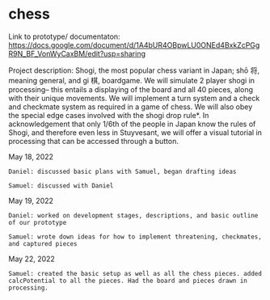 # chess

Link to prototype/ documentaton: https://docs.google.com/document/d/1A4bUR4OBpwLU0ONEd4BxkZcPGgR9N_BF_VonWyCaxBM/edit?usp=sharing

Project description: Shogi, the most popular chess variant in Japan; shō 将, meaning general, and gi 棋, boardgame. We will simulate 2 player shogi in processing– this entails a displaying of the board and all 40 pieces, along with their unique movements. We will implement a turn system and a check and checkmate system as required in a game of chess. We will also obey the special edge cases involved with the shogi drop rule*. In acknowledgement that only 1/6th of the people in Japan know the rules of Shogi, and therefore even less in Stuyvesant, we will offer a visual tutorial in processing that can be accessed through a button.

May 18, 2022

    Daniel: discussed basic plans with Samuel, began drafting ideas 

    Samuel: discussed with Daniel
    
May 19, 2022

    Daniel: worked on development stages, descriptions, and basic outline of our prototype 

    Samuel: wrote down ideas for how to implement threatening, checkmates, and captured pieces

May 22, 2022

    Samuel: created the basic setup as well as all the chess pieces. added calcPotential to all the pieces. Had the board and pieces drawn in processing. 
